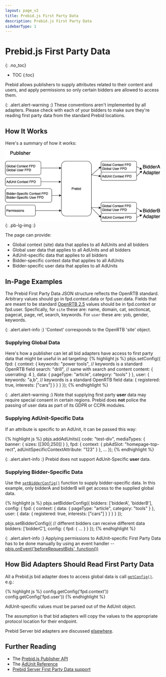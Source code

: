 ```yaml
---
layout: page_v2
title: Prebid.js First Party Data
description: Prebid.js First Party Data
sidebarType: 1
---
```


# Prebid.js First Party Data
{: .no_toc}

* TOC
{:toc}

Prebid allows publishers to supply attributes related to their content
and users, and apply permissions so only certain bidders are allowed
to access them.

{: .alert.alert-warning :}
These conventions aren't implemented by all adapters. Please
check with each of your bidders to make sure they're reading first
party data from the standard Prebid locations.

## How It Works

Here's a summary of how it works:

![First Party Data Summary](/assets/images/flowcharts/FirstPartyData-Summary.png){: .pb-lg-img :}

The page can provide:

- Global context (site) data that applies to all AdUnits and all bidders
- Global user data that applies to all AdUnits and all bidders
- AdUnit-specific data that applies to all bidders
- Bidder-specific context data that applies to all AdUnits
- Bidder-specific user data that applies to all AdUnits

## In-Page Examples

The Prebid First Party Data JSON structure reflects the OpenRTB standard.
Arbitrary values should go in fpd.context.data or fpd.user.data. Fields
that are meant to be standard [OpenRTB 2.5](https://www.iab.com/wp-content/uploads/2016/03/OpenRTB-API-Specification-Version-2-5-FINAL.pdf) values should be in fpd.context or fpd.user. Specfically, for `site` these are: name, domain, cat, sectioncat, pagecat, page, ref, search, keywords. For `user` these are: yob, gender, keywords.

{: .alert.alert-info :}
'Context' corresponds to the OpenRTB 'site' object.

### Supplying Global Data

Here's how a publisher can let all bid adapters have access
to first party data that might be useful in ad targeting:
{% highlight js %}
pbjs.setConfig({
   fpd: {
       context: {
           keywords: "power tools", // keywords is a standard OpenRTB field
           search: "drill",         // same with search and content
           content: { userrating: 4 },
           data: {
               pageType: "article",
               category: "tools"
           }
        },
        user: {
           keywords: "a,b", // keywords is a standard OpenRTB field
           data: {
              registered: true,
              interests: ["cars"]
           }
        }
    }
});
{% endhighlight %}

{: .alert.alert-warning :}
Note that supplying first party **user** data may require special
consent in certain regions. Prebid does **not** police the passing
of user data as part of its GDPR or CCPA modules.

### Supplying AdUnit-Specific Data

If an attribute is specific to an AdUnit, it can be passed this way:

{% highlight js %}
pbjs.addAdUnits({
    code: "test-div",
    mediaTypes: {
        banner: {
            sizes: [[300,250]]
        }
    },
    fpd: {
         context: {
            pbAdSlot: "homepage-top-rect",
            adUnitSpecificContextAttribute: "123"
         }
    },
    ...
});
{% endhighlight %}

{: .alert.alert-info :}
Prebid does not support AdUnit-Specific **user** data.

### Supplying Bidder-Specific Data

Use the [`setBidderConfig()`](/dev-docs/publisher-api-reference.html#module_pbjs.setBidderConfig) function to supply bidder-specific data. In this example, only bidderA and bidderB will get access to the supplied
global data.

{% highlight js %}
pbjs.setBidderConfig({
   bidders: ['bidderA', 'bidderB'],
   config: {
       fpd: {
           context: {
               data: {
                  pageType: "article",
                  category: "tools"
               }
            },
            user: {
               data: {
                  registered: true,
                  interests: ["cars"]
               }
          }
      }
   }
});

pbjs.setBidderConfig({ // different bidders can receive different data
   bidders: ['bidderC'],
   config: {
     fpd: { ... }
   }
});
{% endhighlight %}

{: .alert.alert-info :}
Applying permissions to AdUnit-specific First Party Data has
to be done manually by using an event handler -- [pbjs.onEvent('beforeRequestBids', function())](/dev-docs/publisher-api-reference.html#module_pbjs.onEvent)

## How Bid Adapters Should Read First Party Data

All a Prebid.js bid adapter does to access global data is call [`getConfig()`](/dev-docs/publisher-api-reference.html#module_pbjs.getConfig). e.g.:

{% highlight js %}
config.getConfig('fpd.context'))
config.getConfig('fpd.user'))
{% endhighlight %}

AdUnit-specific values must be parsed out of the AdUnit object.

The assumption is that bid adapters will copy the values to the appropriate protocol location for their endpoint.

Prebid Server bid adapters are discussed [elsewhere](/prebid-server/features/pbs-fpd.html).

## Further Reading

- The [Prebid.js Publisher API](/dev-docs/publisher-api-reference.html)
- The [AdUnit Reference](/dev-docs/adunit-reference.html)
- [Prebid Server First Party Data support](/prebid-server/features/pbs-fpd.html)
